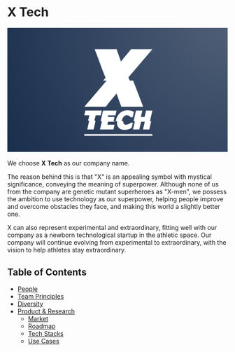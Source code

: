 # X Tech

![Team Logo](./logo_large.png)

We choose **X Tech** as our company name. 

The reason behind this is that "X" is an appealing symbol with mystical significance, conveying the meaning of superpower. Although none of us from the company are genetic mutant superheroes as "X-men", we possess the ambition to use technology as our superpower, helping people improve and overcome obstacles they face, and making this world a slightly better one.

X can also represent experimental and extraordinary, fitting well with our company as a newborn technological startup in the athletic space. Our company will continue evolving from experimental to extraordinary, with the vision to help athletes stay extraordinary.


Table of Contents
---

- [People](./team/)
- [Team Principles](./team/team_principles.md)
- [Diversity](./team/diversity.md)
- [Product & Research](./product_research/)
    - [Market](./product_research/market.md)
    - [Roadmap](./product_research/roadmap.md)
    - [Tech Stacks](./product_research/tech_stacks.md)
    - [Use Cases](./product_research/use_cases.md)

